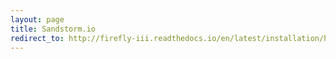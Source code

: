 ```yaml
---
layout: page
title: Sandstorm.io
redirect_to: http://firefly-iii.readthedocs.io/en/latest/installation/hosted.html#sandstorm-io
---
```

